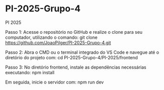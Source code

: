 # PI-2025-Grupo-4
PI 2025

Passo 1: Acesse o repositório no GitHub e realize o clone para seu computador, utilizando o comando:
git clone https://github.com/JoaoPilger/PI-2025-Grupo-4.git

Passo 2: Abra o CMD ou o terminal integrado do VS Code e navegue até o diretório do projeto com:
cd PI-2025-Grupo-4/PI-2025/frontend

Passo 3: No diretório frontend, instale as dependências necessárias executando:
npm install

Em seguida, inicie o servidor com:
npm run dev